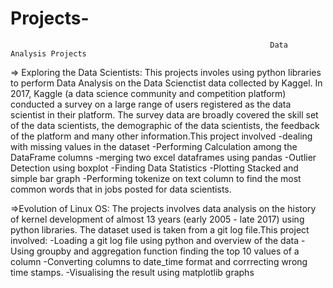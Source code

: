 # Projects-

                                                              Data Analysis Projects

=> Exploring the Data Scientists: This projects involes using python libraries to perform Data Analysis on the Data Scienctist data collected by Kaggel. In 2017, Kaggle (a data science community and competition platform) conducted a survey on a large range of users registered as the data scientist in their platform. The survey data are broadly covered the skill set of the data scientists, the demographic of the data scientists, the feedback of the platform and many other information.This project involved
-dealing with missing values in the dataset
-Performing Calculation among the DataFrame columns
-merging two excel dataframes using pandas
-Outlier Detection using boxplot
-Finding Data Statistics
-Plotting Stacked and simple bar graph
-Performing tokenize on text column to find the most common words that in jobs posted for data scientists.


=>Evolution of Linux OS: The projects involves data analysis on the history of kernel development of almost 13 years (early 2005 - late 2017) using python libraries. The dataset used is taken from a git log file.This project involved:
-Loading a git log file using python and overview of the data
-Using groupby and aggregation function finding the top 10 values of a column
-Converting columns to date_time format and corrrecting wrong time stamps.
-Visualising the result using matplotlib graphs
